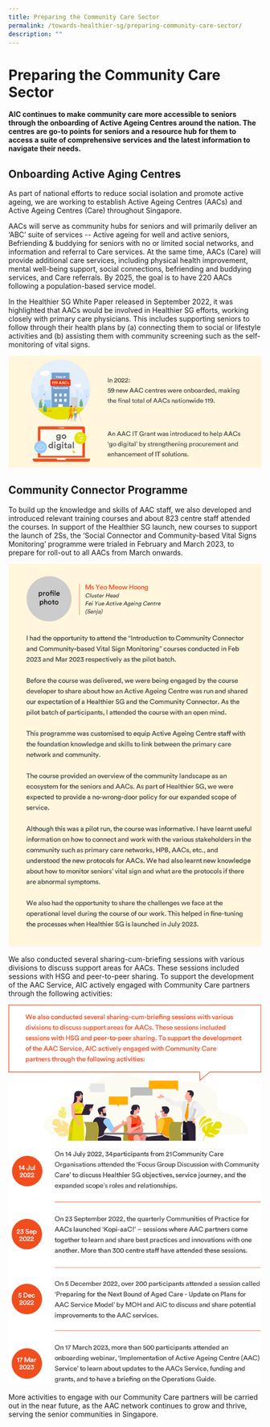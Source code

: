 ```yaml
---
title: Preparing the Community Care Sector
permalink: /towards-healthier-sg/preparing-community-care-sector/
description: ""
---
```

# Preparing the Community Care Sector
**AIC continues to make community care more accessible to seniors through the onboarding of Active Ageing Centres around the nation. The centres are go-to points for seniors and a resource hub for them to access a suite of comprehensive services and the latest information to navigate their needs.**

## Onboarding Active Aging Centres  
As part of national efforts to reduce social isolation and promote active ageing, we are working to establish Active Ageing Centres (AACs) and Active Ageing Centres (Care) throughout Singapore. 

AACs will serve as community hubs for seniors and will primarily deliver an ‘ABC’ suite of services -- Active ageing for well and active seniors, Befriending & buddying for seniors with no or limited social networks, and information and referral to Care services. At the same time, AACs (Care) will provide additional care services, including physical health improvement, mental well-being support, social connections, befriending and buddying services, and Care referrals. By 2025, the goal is to have 220 AACs following a population-based service model.

In the Healthier SG White Paper released in September 2022, it was highlighted that AACs would be involved in Healthier SG efforts, working closely with primary care physicians. This includes supporting seniors to follow through their health plans by (a) connecting them to social or lifestyle activities and (b) assisting them with community screening such as the self-monitoring of vital signs.

![](/images/in-2022-59-new.png)

## Community Connector Programme
To build up the knowledge and skills of AAC staff, we also developed and introduced relevant training courses and about 823 centre staff attended the courses. In support of the Healthier SG launch, new courses to support the launch of 2Ss, the ‘Social Connector and Community-based Vital Signs Monitoring’ programme were trialed in February and March 2023, to prepare for roll-out to all AACs from March onwards.

![](/images/i-had-the-opportunity.png)

We also conducted several sharing-cum-briefing sessions with various divisions to discuss support areas for AACs. These sessions included sessions with HSG and peer-to-peer sharing. To support the development of the AAC Service, AIC actively engaged with Community Care partners through the following activities:   

![](/images/on-july-14-2022.png)

More activities to engage with our Community Care partners will be carried out in the near future, as the AAC network continues to grow and thrive, serving the senior communities in Singapore.